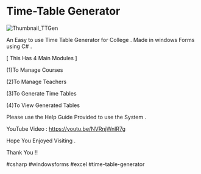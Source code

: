 # Time-Table Generator

![Thumbnail_TTGen](https://user-images.githubusercontent.com/63893110/131569802-07e2ef19-c9b4-40f9-bd6c-5ca3a6507ac1.png)


An Easy to use Time Table Generator for College .
Made in windows Forms using C# .



[ This Has 4 Main Modules ]


(1)To Manage Courses

(2)To Manage Teachers

(3)To Generate Time Tables

(4)To View Generated Tables



Please use the Help Guide Provided to use the System .



YouTube Video : https://youtu.be/NVRnjWnlR7g 

Hope You Enjoyed Visiting .

Thank You !!

#csharp #windowsforms #excel #time-table-generator
